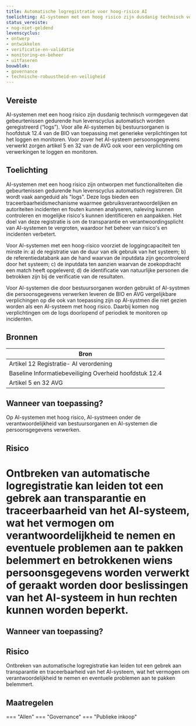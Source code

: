 ```yaml
---
title: Automatische logregistratie voor hoog-risico AI
toelichting: AI-systemen met een hoog risico zijn dusdanig technisch vormgegeven dat gebeurtenissen gedurende hun levenscyclus automatisch worden geregistreerd (“logs”).
status_vereiste:
- nog-niet-geldend
levenscyclus:
- ontwerp
- ontwikkelen
- verificatie-en-validatie
- monitoring-en-beheer
- uitfaseren
bouwblok:
- governance
- technische-robuustheid-en-veiligheid
---
```


<!-- tags -->
## Vereiste

AI-systemen met een hoog risico zijn dusdanig technisch vormgegeven dat gebeurtenissen gedurende hun levenscyclus automatisch worden geregistreerd (“logs”). Voor alle AI-systemen bij bestuursorganen is hoofdstuk 12.4 van de BIO van toepassing met generieke verplichtingen tot het loggen en monitoren. Voor zover het AI-systeem persoonsgegevens verwerkt zorgen artikel 5 en 32 van de AVG ook voor een verplichting om verwerkingen te loggen en monitoren.


## Toelichting

AI-systemen met een hoog risico zijn ontworpen met functionaliteiten die gebeurtenissen gedurende hun levenscyclus automatisch registreren.
Dit wordt vaak aangeduid als "logs".
Deze logs bieden een traceerbaarheidsmechanisme waarmee gebruiksverantwoordelijken en autoriteiten incidenten en fouten kunnen analyseren, naleving kunnen controleren en mogelijke risico's kunnen identificeren en aanpakken.
Het doel van deze registratie is om de transparantie en verantwoordingsplicht van AI-systemen te vergroten, waardoor het beheer van risico's en incidenten verbetert.

Voor AI-systemen met een hoog-risico voorziet de loggingcapaciteit ten minste in: a) de registratie van de duur van elk gebruik van het systeem; b) de referentiedatabank aan de hand waarvan de inputdata zijn gecontroleerd door het systeem; c) de inputdata ten aanzien waarvan de zoekopdracht een match heeft opgeleverd; d) de identificatie van natuurlijke personen die betrokken zijn bij de verificatie van de resultaten.

Voor AI-systemen die door bestuursorganen worden gebruikt of AI-systmen die persoonsgegevens verwerken leveren de BIO en AVG vergelijkbare verplichingen op die ook van toepassing zijn op AI-systmen die niet gezien worden als een AI-systeem met hoog risico. Daarbij komen nog verplichtingen om de logs doorlopend of periodiek te monitoren op incidenten.

## Bronnen

| Bron                        |
|-----------------------------|
|Artikel 12 Registratie- AI verordening|
|Baseline Informatiebeveiliging Overheid hoofdstuk 12.4|
|Artikel 5 en 32 AVG|

## Wanneer van toepassing?
Op AI-systemen met hoog risico, AI-systmeen onder de verantwoordelijkheid van bestuursorganen en AI-systemen die persoonsgegevens verwerken.

## Risico

Ontbreken van automatische logregistratie kan leiden tot een gebrek aan transparantie en traceerbaarheid van het AI-systeem, wat het vermogen om verantwoordelijkheid te nemen en eventuele problemen aan te pakken belemmert en betrokkenen wiens persoonsgegevens worden verwerkt of geraakt worden door beslissingen van het AI-systeem in hun rechten kunnen worden beperkt.
=======

## Wanneer van toepassing?


## Risico

Ontbreken van automatische logregistratie kan leiden tot een gebrek aan transparantie en traceerbaarheid van het AI-systeem, wat het vermogen om verantwoordelijkheid te nemen en eventuele problemen aan te pakken belemmert.

## Maatregelen

=== "Allen"
	<!-- list_maatregelen vereiste/automatische_logregistratie -->
=== "Governance"
	<!-- list_maatregelen vereiste/automatische_logregistratie boubwlok/governance -->
=== "Publieke inkoop"
	<!-- list_maatregelen vereiste/automatische_logregistratie bouwblok/publieke-inkoop -->
